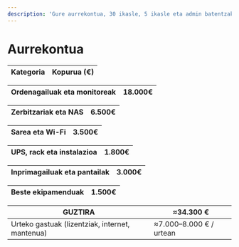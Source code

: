 ```yaml
---
description: 'Gure aurrekontua, 30 ikasle, 5 ikasle eta admin batentzako unibertsitaterako:'
---
```


# Aurrekontua

| Kategoria | Kopurua (€) |
| --------- | ----------- |

| Ordenagailuak eta monitoreak | 18.000€ |
| ---------------------------- | ------- |

| Zerbitzariak eta NAS | 6.500€ |
| -------------------- | ------ |

| Sarea eta Wi-Fi | 3.500€ |
| --------------- | ------ |

| UPS, rack eta instalazioa | 1.800€ |
| ------------------------- | ------ |

| Inprimagailuak eta pantailak | 3.000€ |
| ---------------------------- | ------ |

| Beste ekipamenduak | 1.500€ |
| ------------------ | ------ |

| **GUZTIRA**                                     | **≈34.300 €**           |
| ----------------------------------------------- | ----------------------- |
| Urteko gastuak (lizentziak, internet, mantenua) | ≈7.000–8.000 € / urtean |
